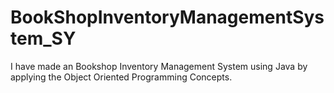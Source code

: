 # BookShopInventoryManagementSystem_SY
I have made an Bookshop Inventory Management System using Java by applying the Object Oriented Programming Concepts. 
